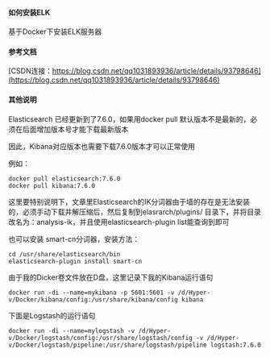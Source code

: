 #### 如何安装ELK

  基于Docker下安装ELK服务器

#### 参考文档
[CSDN连接：https://blog.csdn.net/qq1031893936/article/details/93798646](https://blog.csdn.net/qq1031893936/article/details/93798646)

#### 其他说明

  Elasticsearch 已经更新到了7.6.0，如果用docker pull 默认版本不是最新的，必须在后面增加版本号才能下载最新版本

  因此，Kibana对应版本也需要下载7.6.0版本才可以正常使用

  例如：
  ~~~
  docker pull elasticsearch:7.6.0
  docker pull kibana:7.6.0
  ~~~

  这里要特别说明下，文章里Elasticsearch的IK分词器由于墙的存在是无法安装的，必须手动下载并解压缩后，然后复制到elasrarch/plugins/ 目录下，并将目录改名为：analysis-ik，并且使用elasticsearch-plugin list能查询到即可

  也可以安装 smart-cn分词器，安装方法：

  ~~~
  cd /usr/share/elasticsearch/bin
  elasticsearch-plugin install smart-cn
  ~~~

  由于我的Dicker卷文件放在D盘，这里记录下我的Kibana运行语句

  ~~~
  docker run -di --name=mykibana -p 5601:5601 -v /d/Hyper-v/Docker/kibana/config:/usr/share/kibana/config kibana
  ~~~

  下面是Logstash的运行语句

  ~~~
  docker run -di --name=mylogstash -v /d/Hyper-v/Docker/logstash/config:/usr/share/logstash/config -v /d/Hyper-v/Docker/logstash/pipeline:/usr/share/logstash/pipeline logstash:7.6.0
  ~~~